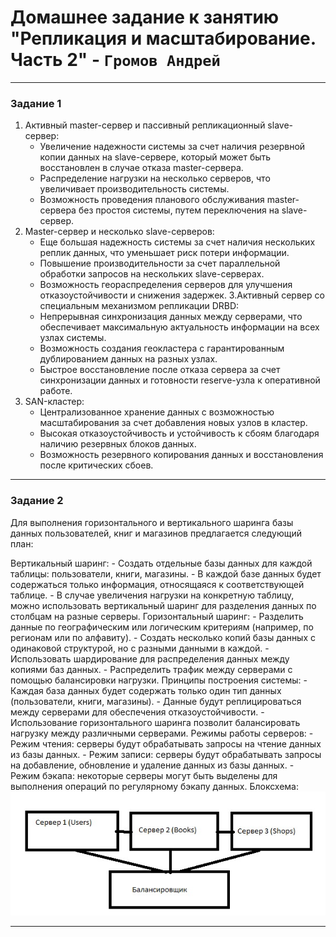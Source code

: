 # Домашнее задание к занятию "Репликация и масштабирование. Часть 2" - `Громов Андрей`

---

### Задание 1

1. Активный master-сервер и пассивный репликационный slave-сервер:
    - Увеличение надежности системы за счет наличия резервной копии данных на slave-сервере, который может быть восстановлен в случае отказа master-сервера.
    - Распределение нагрузки на несколько серверов, что увеличивает производительность системы.
    - Возможность проведения планового обслуживания master-сервера без простоя системы, путем переключения на slave-сервер.
2. Master-сервер и несколько slave-серверов:
    - Еще большая надежность системы за счет наличия нескольких реплик данных, что уменьшает риск потери информации.
    - Повышение производительности за счет параллельной обработки запросов на нескольких slave-серверах.
    - Возможность геораспределения серверов для улучшения отказоустойчивости и снижения задержек.
3.Активный сервер со специальным механизмом репликации DRBD:
    - Непрерывная синхронизация данных между серверами, что обеспечивает максимальную актуальность информации на всех узлах системы.
    - Возможность создания геокластера с гарантированным дублированием данных на разных узлах.
    - Быстрое восстановление после отказа сервера за счет синхронизации данных и готовности reserve-узла к оперативной работе.
4. SAN-кластер:
    - Централизованное хранение данных с возможностью масштабирования за счет добавления новых узлов в кластер.
    - Высокая отказоустойчивость и устойчивость к сбоям благодаря наличию резервных блоков данных.
    - Возможность резервного копирования данных и восстановления после критических сбоев.

---

### Задание 2

Для выполнения горизонтального и вертикального шаринга базы данных пользователей, книг и магазинов предлагается следующий план:

Вертикальный шаринг:
    - Создать отдельные базы данных для каждой таблицы: пользователи, книги, магазины.
    - В каждой базе данных будет содержаться только информация, относящаяся к соответствующей таблице.
    - В случае увеличения нагрузки на конкретную таблицу, можно использовать вертикальный шаринг для разделения данных по столбцам на разные серверы.
Горизонтальный шаринг:
    - Разделить данные по географическим или логическим критериям (например, по регионам или по алфавиту).
    - Создать несколько копий базы данных с одинаковой структурой, но с разными данными в каждой.
    - Использовать шардирование для распределения данных между копиями баз данных.
    - Распределить трафик между серверами с помощью балансировки нагрузки.
Принципы построения системы:
    - Каждая база данных будет содержать только один тип данных (пользователи, книги, магазины).
    - Данные будут реплицироваться между серверами для обеспечения отказоустойчивости.
    - Использование горизонтального шаринга позволит балансировать нагрузку между различными серверами.
Режимы работы серверов:
    - Режим чтения: серверы будут обрабатывать запросы на чтение данных из базы данных.
    - Режим записи: серверы будут обрабатывать запросы на добавление, обновление и удаление данных из базы данных.
    - Режим бэкапа: некоторые серверы могут быть выделены для выполнения операций по регулярному бэкапу данных.
Блоксхема:
![Скриншот 1](https://github.com/GromDrn/repl2/blob/main/Screenshots/1.jpg)

---



